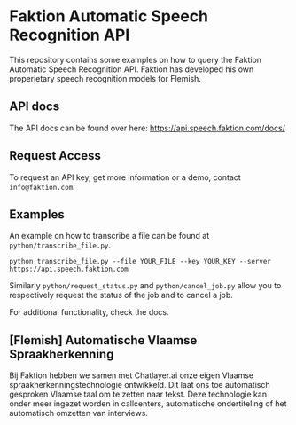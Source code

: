 # Faktion Automatic Speech Recognition API
This repository contains some examples on how to query the Faktion Automatic Speech Recognition API.
Faktion has developed his own properietary speech recognition models for Flemish.

## API docs

The API docs can be found over here: https://api.speech.faktion.com/docs/

## Request Access
To request an API key, get more information or a demo, contact `info@faktion.com`.


## Examples
An example on how to transcribe a file can be found at `python/transcribe_file.py`.

```
python transcribe_file.py --file YOUR_FILE --key YOUR_KEY --server https://api.speech.faktion.com
```
Similarly `python/request_status.py` and `python/cancel_job.py` allow you to respectively request the status of 
the job and to cancel a job.

For additional functionality, check the docs.

## [Flemish] Automatische Vlaamse Spraakherkenning
Bij Faktion hebben we samen met Chatlayer.ai onze eigen Vlaamse spraakherkenningstechnologie ontwikkeld. Dit laat ons toe automatisch gesproken 
Vlaamse taal om te zetten naar tekst. Deze technologie kan onder meer ingezet worden in callcenters, 
automatische ondertiteling of het automatisch omzetten van interviews.

